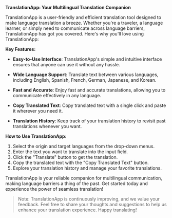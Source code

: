 **TranslationApp: Your Multilingual Translation Companion**

TranslationApp is a user-friendly and efficient translation tool designed to make language translation a breeze. Whether you're a traveler, a language learner, or simply need to communicate across language barriers, TranslationApp has got you covered. Here's why you'll love using TranslationApp:

**Key Features:**

- **Easy-to-Use Interface**: TranslationApp's simple and intuitive interface ensures that anyone can use it without any hassle.

- **Wide Language Support**: Translate text between various languages, including English, Spanish, French, German, Japanese, and Korean.

- **Fast and Accurate**: Enjoy fast and accurate translations, allowing you to communicate effectively in any language.

- **Copy Translated Text**: Copy translated text with a single click and paste it wherever you need it.

- **Translation History**: Keep track of your translation history to revisit past translations whenever you want.

**How to Use TranslationApp:**

1. Select the origin and target languages from the drop-down menus.
2. Enter the text you want to translate into the input field.
3. Click the "Translate" button to get the translation.
4. Copy the translated text with the "Copy Translated Text" button.
5. Explore your translation history and manage your favorite translations.

TranslationApp is your reliable companion for multilingual communication, making language barriers a thing of the past. Get started today and experience the power of seamless translation!

> Note: TranslationApp is continuously improving, and we value your feedback. Feel free to share your thoughts and suggestions to help us enhance your translation experience. Happy translating!